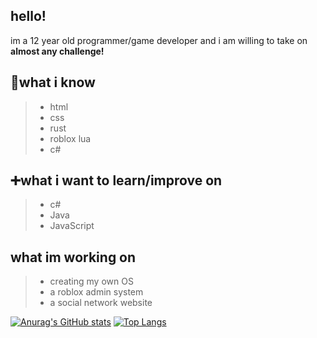 ## hello!
im a 12 year old programmer/game developer and i am willing to take on **almost any challenge!**

## 🧠what i know  

> - html  
> - css  
> - rust  
> - roblox lua  
> - c#  

## ➕what i want to learn/improve on  

> - c#  
> - Java  
> - JavaScript  

## what im working on  

> - creating my own OS  
> - a roblox admin system  
> - a social network website  

[![Anurag's GitHub stats](https://github-readme-stats.vercel.app/api?username=lightman210567&count_private=true&show_icons=true&theme=radical)](https://github.com/anuraghazra/github-readme-stats) [![Top Langs](https://github-readme-stats.vercel.app/api/top-langs/?username=lightman210567&?count_private=true&theme=radical)](https://github.com/anuraghazra/github-readme-stats)



<!--
**lightman210567/lightman210567** is a ✨ _special_ ✨ repository because its `README.md` (this file) appears on your GitHub profile.

Here are some ideas to get you started:

- 🔭 I’m currently working on ...
- 🌱 I’m currently learning ...
- 👯 I’m looking to collaborate on ...
- 🤔 I’m looking for help with ...
- 💬 Ask me about ...
- 📫 How to reach me: ...
- 😄 Pronouns: ...
- ⚡ Fun fact: ...
-->

